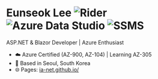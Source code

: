 # Eunseok Lee ![Rider](https://img.shields.io/badge/Rider-000000?logo=rider&logoColor=white) ![Azure Data Studio](https://img.shields.io/badge/Azure%20Data%20Studio-0078D4?logo=microsoftazure&logoColor=white) ![SSMS](https://img.shields.io/badge/SSMS-CC2927?logo=microsoftsqlserver&logoColor=white)

ASP.NET & Blazor Developer | Azure Enthusiast  

- ☁️ Azure Certified (AZ-900, AZ-104) | Learning AZ-305  
- 📍 Based in Seoul, South Korea  
- 🌐 Pages: [ia-net.github.io/](https://ia-net.github.io/)
